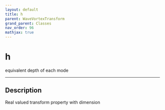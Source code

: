 ```yaml
---
layout: default
title: h
parent: WaveVortexTransform
grand_parent: Classes
nav_order: 96
mathjax: true
---
```


#  h

equivalent depth of each mode


---

## Description
Real valued transform property with dimension 